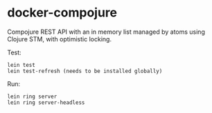 docker-compojure
================

Compojure REST API with an in memory list managed by atoms using Clojure STM, with optimistic locking.

Test:
```
lein test
lein test-refresh (needs to be installed globally)
```

Run:
```
lein ring server
lein ring server-headless
```

